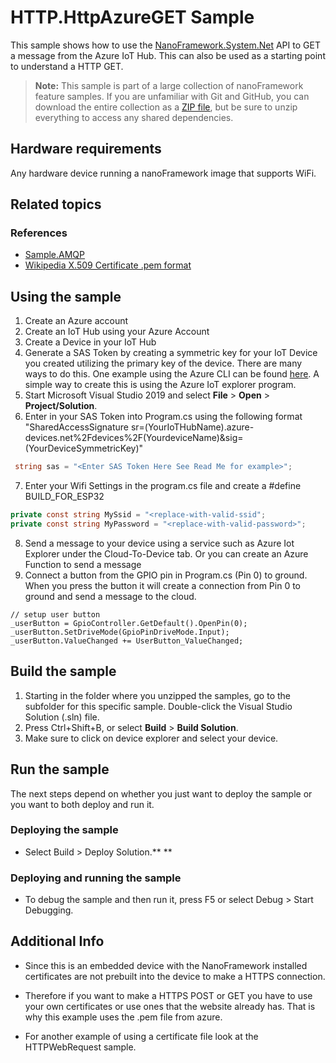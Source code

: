 ﻿
# HTTP.HttpAzureGET Sample

This sample shows how to use the [NanoFramework.System.Net](https://docs.nanoframework.net/api/System.Net.html) API to GET a message from the Azure IoT Hub. This can also be used as a starting point to understand a HTTP GET.

> **Note:** This sample is part of a large collection of nanoFramework feature samples.
> If you are unfamiliar with Git and GitHub, you can download the entire collection as a
> [ZIP file](https://github.com/nanoframework/Samples/archive/main.zip), but be
> sure to unzip everything to access any shared dependencies.

## Hardware requirements

Any hardware device running a nanoFramework image that supports WiFi.

## Related topics

### References

- [Sample.AMQP](https://github.com/nanoframework/Samples/tree/main/samples/AMQP)
- [Wikipedia X.509 Certificate .pem format](https://en.wikipedia.org/wiki/X.509#Certificate_filename_extensions)

## Using the sample

1. Create an Azure account
2. Create an IoT Hub using your Azure Account
3. Create a Device in your IoT Hub
4. Generate a SAS Token by creating a symmetric key for your IoT Device you created utilizing the primary key of the device. There are many ways to do this. One example using the Azure CLI can be found [here](https://docs.microsoft.com/en-us/cli/azure/ext/azure-iot/iot/hub?view=azure-cli-latest#ext-azure-iot-az-iot-hub-generate-sas-token). A simple way to create this is using the Azure IoT explorer program. 
5. Start Microsoft Visual Studio 2019 and select **File** \> **Open** \> **Project/Solution**.
6. Enter in your SAS Token into Program.cs using the following format "SharedAccessSignature sr=(YourIoTHubName).azure-devices.net%2Fdevices%2F(YourdeviceName)&sig=(YourDeviceSymmetricKey)"
```csharp
 string sas = "<Enter SAS Token Here See Read Me for example>";
```
7. Enter your Wifi Settings in the program.cs file and create a #define BUILD_FOR_ESP32
```csharp
private const string MySsid = "<replace-with-valid-ssid";
private const string MyPassword = "<replace-with-valid-password>";
```
8. Send a message to your device using a service such as Azure Iot Explorer under the Cloud-To-Device tab. Or you can create an Azure Function to send a message
8. Connect a button from the GPIO pin in Program.cs (Pin 0) to ground. When you press the button it will create a connection from Pin 0 to ground and send a message to the cloud.
```charp
// setup user button
_userButton = GpioController.GetDefault().OpenPin(0);
_userButton.SetDriveMode(GpioPinDriveMode.Input);
_userButton.ValueChanged += UserButton_ValueChanged;
```

## Build the sample

1. Starting in the folder where you unzipped the samples, go to the subfolder for this specific sample. Double-click the Visual Studio Solution (.sln) file.
2. Press Ctrl+Shift+B, or select **Build** \> **Build Solution**.
3. Make sure to click on device explorer and select your device.

## Run the sample

The next steps depend on whether you just want to deploy the sample or you want to both deploy and run it.

### Deploying the sample

- Select Build > Deploy Solution.**
**
### Deploying and running the sample

- To debug the sample and then run it, press F5 or select Debug >  Start Debugging.

## Additional Info

- Since this is an embedded device with the NanoFramework installed certificates are not prebuilt into the device to make a HTTPS connection.

- Therefore if you want to make a HTTPS POST or GET you have to use your own certificates or use ones that the website already has. That is why this example uses the .pem file from azure.

- For another example of using a certificate file look at the HTTPWebRequest sample.
